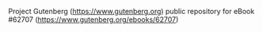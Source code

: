 Project Gutenberg (https://www.gutenberg.org) public repository for
eBook #62707 (https://www.gutenberg.org/ebooks/62707)
